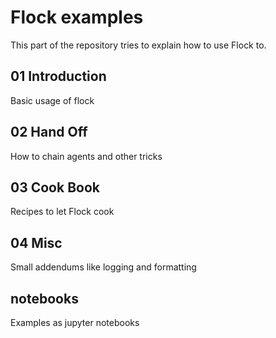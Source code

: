 # Flock examples

This part of the repository tries to explain how to use Flock to.

## 01 Introduction

Basic usage of flock

## 02 Hand Off

How to chain agents and other tricks

## 03 Cook Book

Recipes to let Flock cook

## 04 Misc

Small addendums like logging and formatting

## notebooks

Examples as jupyter notebooks